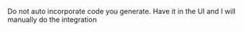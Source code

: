 Do not auto incorporate code you generate. Have it in the UI and I will manually do the integration
